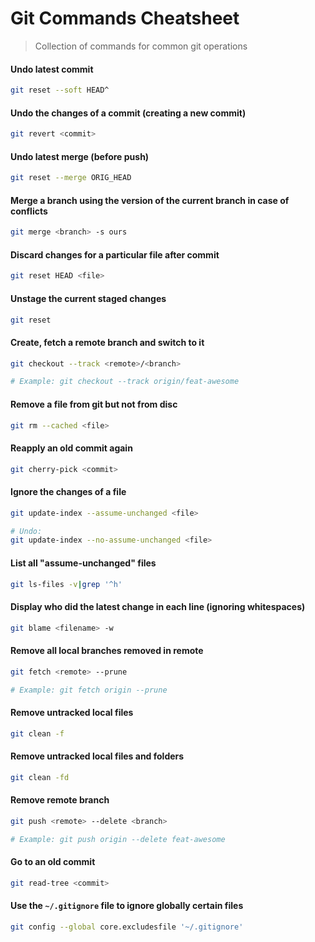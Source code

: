 # Git Commands Cheatsheet

> Collection of commands for common git operations


#### Undo latest commit
```sh
git reset --soft HEAD^
```

#### Undo the changes of a commit (creating a new commit)
```sh
git revert <commit>
```

#### Undo latest merge (before push)
```sh
git reset --merge ORIG_HEAD
```

#### Merge a branch using the version of the current branch in case of conflicts
```sh
git merge <branch> -s ours
```

#### Discard changes for a particular file after commit
```sh
git reset HEAD <file>
```

#### Unstage the current staged changes
```sh
git reset
```

#### Create, fetch a remote branch and switch to it
```sh
git checkout --track <remote>/<branch>

# Example: git checkout --track origin/feat-awesome
```

#### Remove a file from git but not from disc
```sh
git rm --cached <file>
```

#### Reapply an old commit again
```sh
git cherry-pick <commit>
```

#### Ignore the changes of a file
```sh
git update-index --assume-unchanged <file>

# Undo:
git update-index --no-assume-unchanged <file>
```

#### List all "assume-unchanged" files
```sh
git ls-files -v|grep '^h'
```

#### Display who did the latest change in each line (ignoring whitespaces)
```sh
git blame <filename> -w
```

#### Remove all local branches removed in remote
```sh
git fetch <remote> --prune

# Example: git fetch origin --prune
```

#### Remove untracked local files
```sh
git clean -f
```

#### Remove untracked local files and folders
```sh
git clean -fd
```

#### Remove remote branch
```sh
git push <remote> --delete <branch>

# Example: git push origin --delete feat-awesome
```

#### Go to an old commit
```sh
git read-tree <commit>
```

#### Use the `~/.gitignore` file to ignore globally certain files
```sh
git config --global core.excludesfile '~/.gitignore'
```
